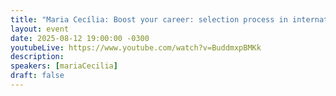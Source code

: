 ```yaml
---
title: "Maria Cecília: Boost your career: selection process in international companies"
layout: event
date: 2025-08-12 19:00:00 -0300
youtubeLive: https://www.youtube.com/watch?v=BuddmxpBMKk
description:
speakers: [mariaCecilia]
draft: false
---
```

